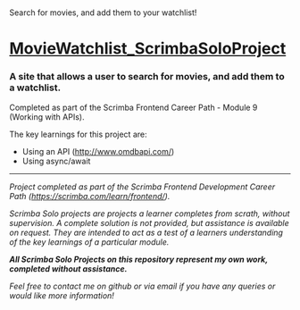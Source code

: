 # 
Search for movies, and add them to your watchlist!

# [MovieWatchlist_ScrimbaSoloProject](https://robincampbell1993.github.io/MovieWatchlist_ScrimbaSoloProject/)
### A site that allows a user to search for movies, and add them to a watchlist.


Completed as part of the Scrimba Frontend Career Path - Module 9 (Working with APIs).


The key learnings for this project are:

  * Using an API (http://www.omdbapi.com/)
  * Using async/await

---

_Project completed as part of the Scrimba Frontend Development Career Path (https://scrimba.com/learn/frontend/)._

_Scrimba Solo projects are projects a learner completes from scrath, without supervision. A complete solution is not provided, but assistance is available on request. They are intended to act as a test of a learners understanding of the key learnings of a particular module._

**_All Scrimba Solo Projects on this repository represent my own work, completed without assistance._**

_Feel free to contact me on github or via email if you have any queries or would like more information!_
